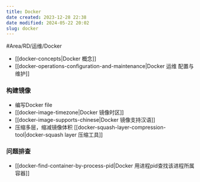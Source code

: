 ```yaml
---
title: Docker
date created: 2023-12-28 22:38
date modified: 2024-05-22 20:02
slug: docker
---
```


#Area/RD/运维/Docker

- [[docker-concepts|Docker 概念]]
- [[docker-operations-configuration-and-maintenance|Docker 运维 配置与维护]]

### 构建镜像

- 编写Docker file
- [[docker-image-timezone|Docker 镜像时区]]
- [[docker-image-supports-chinese|Docker 镜像支持汉语]]
- 压缩多层，缩减镜像体积 [[docker-squash-layer-compression-tool|docker-squash layer 压缩工具]]

### 问题排查
- [[docker-find-container-by-process-pid|Docker 用进程pid查找该进程所属容器]]
